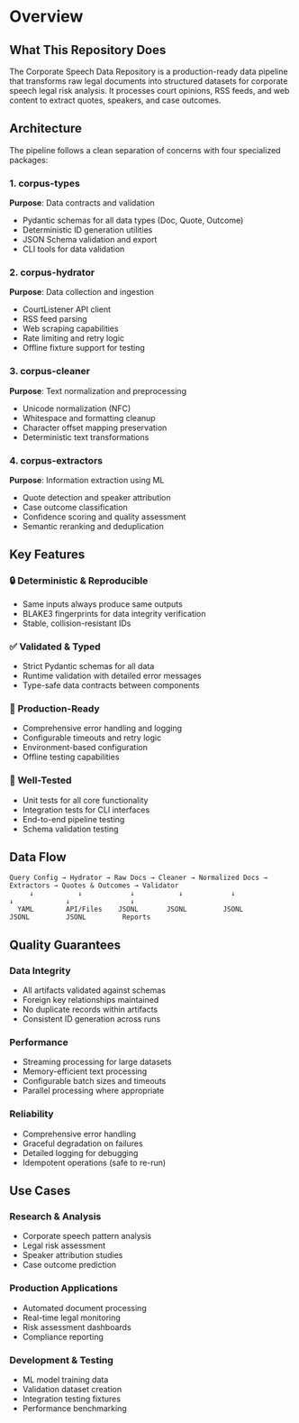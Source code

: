 # Overview

## What This Repository Does

The Corporate Speech Data Repository is a production-ready data pipeline that transforms raw legal documents into structured datasets for corporate speech legal risk analysis. It processes court opinions, RSS feeds, and web content to extract quotes, speakers, and case outcomes.

## Architecture

The pipeline follows a clean separation of concerns with four specialized packages:

### 1. corpus-types
**Purpose**: Data contracts and validation
- Pydantic schemas for all data types (Doc, Quote, Outcome)
- Deterministic ID generation utilities
- JSON Schema validation and export
- CLI tools for data validation

### 2. corpus-hydrator
**Purpose**: Data collection and ingestion
- CourtListener API client
- RSS feed parsing
- Web scraping capabilities
- Rate limiting and retry logic
- Offline fixture support for testing

### 3. corpus-cleaner
**Purpose**: Text normalization and preprocessing
- Unicode normalization (NFC)
- Whitespace and formatting cleanup
- Character offset mapping preservation
- Deterministic text transformations

### 4. corpus-extractors
**Purpose**: Information extraction using ML
- Quote detection and speaker attribution
- Case outcome classification
- Confidence scoring and quality assessment
- Semantic reranking and deduplication

## Key Features

### 🔒 Deterministic & Reproducible
- Same inputs always produce same outputs
- BLAKE3 fingerprints for data integrity verification
- Stable, collision-resistant IDs

### ✅ Validated & Typed
- Strict Pydantic schemas for all data
- Runtime validation with detailed error messages
- Type-safe data contracts between components

### 🚀 Production-Ready
- Comprehensive error handling and logging
- Configurable timeouts and retry logic
- Environment-based configuration
- Offline testing capabilities

### 🧪 Well-Tested
- Unit tests for all core functionality
- Integration tests for CLI interfaces
- End-to-end pipeline testing
- Schema validation testing

## Data Flow

```
Query Config → Hydrator → Raw Docs → Cleaner → Normalized Docs → Extractors → Quotes & Outcomes → Validator
     ↓           ↓            ↓           ↓            ↓               ↓             ↓               ↓
  YAML        API/Files    JSONL       JSONL         JSONL          JSONL         JSONL         Reports
```

## Quality Guarantees

### Data Integrity
- All artifacts validated against schemas
- Foreign key relationships maintained
- No duplicate records within artifacts
- Consistent ID generation across runs

### Performance
- Streaming processing for large datasets
- Memory-efficient text processing
- Configurable batch sizes and timeouts
- Parallel processing where appropriate

### Reliability
- Comprehensive error handling
- Graceful degradation on failures
- Detailed logging for debugging
- Idempotent operations (safe to re-run)

## Use Cases

### Research & Analysis
- Corporate speech pattern analysis
- Legal risk assessment
- Speaker attribution studies
- Case outcome prediction

### Production Applications
- Automated document processing
- Real-time legal monitoring
- Risk assessment dashboards
- Compliance reporting

### Development & Testing
- ML model training data
- Validation dataset creation
- Integration testing fixtures
- Performance benchmarking
